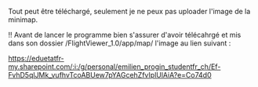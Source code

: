 Tout peut être téléchargé, seulement je ne peux pas uploader l'image de la minimap. 

!! 
Avant de lancer le programme bien s'assurer d'avoir télécahrgé et mis dans son dossier /FlightViewer_1.0/app/map/ l'image au lien suivant : 

https://eduetatfr-my.sharepoint.com/:i:/g/personal/emilien_progin_studentfr_ch/Ef-FvhD5qlJMk_vufhvTcoABUew7pYAGcehZfvIplUlAiA?e=Co74d0
